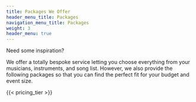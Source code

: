 ```yaml
---
title: Packages We Offer
header_menu_title: Packages
navigation_menu_title: Packages
weight: 3
header_menu: true
---
```


Need some inspiration? 

We offer a totally bespoke service letting you choose everything from your musicians, instruments, and song list. However, we also provide the following packages so that you can find the perfect fit for your budget and event size. 

{{< pricing_tier >}}
